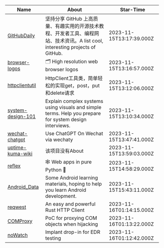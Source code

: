 | Name                                                                                           | About                                                                                                  | Star-Time                |
| ---------------------------------------------------------------------------------------------- | ------------------------------------------------------------------------------------------------------ | ------------------------ |
| [GitHubDaily](https://github.com/GitHubDaily/GitHubDaily) | 坚持分享 GitHub 上高质量、有趣实用的开源技术教程、开发者工具、编程网站、技术资讯。A list cool, interesting projects of GitHub. | 2023-11-15T13:17:39.000Z |
| [browser-logos](https://github.com/alrra/browser-logos) | 🗂 High resolution web browser logos | 2023-11-15T13:16:57.000Z |
| [httpclientutil](https://github.com/JourWon/httpclientutil) | HttpClient工具类，简单轻松的实现get，post，put和delete请求 | 2023-11-15T13:12:06.000Z |
| [system-design-101](https://github.com/ByteByteGoHq/system-design-101) | Explain complex systems using visuals and simple terms. Help you prepare for system design interviews. | 2023-11-15T13:10:34.000Z |
| [wechat-chatgpt](https://github.com/fuergaosi233/wechat-chatgpt) | Use ChatGPT On Wechat via wechaty | 2023-11-15T13:47:41.000Z |
| [uptime-kuma-wiki](https://github.com/louislam/uptime-kuma-wiki) | 该项目没有About | 2023-11-15T13:59:03.000Z |
| [reflex](https://github.com/reflex-dev/reflex) | 🕸 Web apps in pure Python 🐍 | 2023-11-15T14:58:29.000Z |
| [Android_Data](https://github.com/Freelander/Android_Data) | Some Android learning materials, hoping to help you learn Android development. | 2023-11-15T15:43:11.000Z |
| [reqwest](https://github.com/seanmonstar/reqwest) | An easy and powerful Rust HTTP Client | 2023-11-16T01:14:15.000Z |
| [COMProxy](https://github.com/leoloobeek/COMProxy) | PoC for proxying COM objects when hijacking | 2023-11-16T01:13:22.000Z |
| [noWatch](https://github.com/zimnyaa/noWatch) | Implant drop-in for EDR testing | 2023-11-16T01:12:42.000Z |
